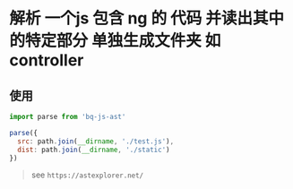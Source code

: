 # 解析 一个js 包含 ng 的 代码 并读出其中的特定部分 单独生成文件夹 如 controller

## 使用

``` js
import parse from 'bq-js-ast'

parse({
  src: path.join(__dirname, './test.js'),
  dist: path.join(__dirname, './static')
})

```

> see `https://astexplorer.net/`
